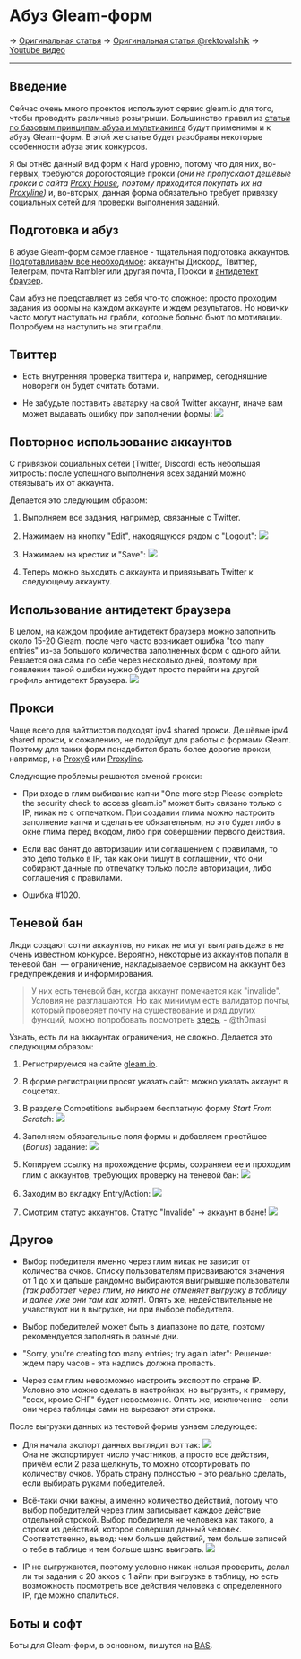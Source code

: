 # Абуз Gleam-форм
-> [Оригинальная статья](https://teletype.in/@dim1562/abusgleam.io)
-> [Оригинальная статья @rektovalshik](https://telegra.ph/Metodichka-po-multiakkingu-11-12)
-> [Youtube видео](https://youtu.be/tTcqsLUz7JM)

---

## Введение
Сейчас очень много проектов используют сервис gleam.io для того, чтобы проводить различные розыгрыши. Большинство правил из [статьи по базовым принципам абуза и мультиакинга](Абузы%20и%20мультиакинг.md) будут применимы и к абузу Gleam-форм. В этой же статье будет разобраны некоторые особенности абуза этих конкурсов.

Я бы отнёс данный вид форм к Hard уровню, потому что для них, во-первых, требуются дорогостоящие прокси _(они не пропускают дешёвые прокси с сайта_ [_Proxy House_](https://www.proxy.house/)_, поэтому приходится покупать их на_ [_Proxyline_](https://proxyline.net/)_)_ и, во-вторых, данная форма обязательно требует привязку социальных сетей для проверки выполнения заданий.

## Подготовка и абуз
В абузе Gleam-форм самое главное - тщательная подготовка аккаунтов.
[Подготавливаем все необходимое](Абузы%20и%20мультиакинг.md): аккаунты Дискорд, Твиттер, Телеграм, почта Rambler или другая почта, Прокси и [антидетект браузер](../Списки/Список%20Антидетект-Браузеров.md). 

Сам абуз не представляет из себя что-то сложное: просто проходим задания из формы на каждом аккаунте и ждем результатов. Но новички часто могут наступать на грабли, которые больно бьют по мотивации. Попробуем на наступить на эти грабли.

## Твиттер
- Есть внутренняя проверка твиттера и, например, сегодняшние новореги он будет считать ботами.

- Не забудьте поставить аватарку на свой Twitter аккаунт, иначе вам может выдавать ошибку при заполнении формы:
![](https://telegra.ph/file/df9063e96a883d85f5576.png)

## Повторное использование аккаунтов
С привязкой социальных сетей (Twitter, Discord) есть небольшая хитрость: после успешного выполнения всех заданий можно отвязывать их от аккаунта.

Делается это следующим образом:
1. Выполняем все задания, например, связанные с Twitter.
2. Нажимаем на кнопку "Edit", находящуюся рядом с "Logout":
![](https://telegra.ph/file/b8bcd80f9e40fa5875e51.png)

3. Нажимаем на крестик и "Save":
![](https://telegra.ph/file/f0a3f9e92d3b54638c220.png)

4. Теперь можно выходить с аккаунта и привязывать Twitter к следующему аккаунту.

## Использование антидетект браузера
В целом, на каждом профиле антидетект браузера можно заполнить около 15-20 Gleam, после чего часто возникает ошибка "too many entries" из-за большого количества заполненных форм с одного айпи. Решается она сама по себе через несколько дней, поэтому при появлении такой ошибки нужно будет просто перейти на другой профиль антидетект браузера.
![](https://telegra.ph/file/88ad26fb73b7b0d3e2454.png)

## Прокси
Чаще всего для вайтлистов подходят ipv4 shared прокси. Дешёвые ipv4 shared прокси, к сожалению, не подойдут для работы с формами Gleam. Поэтому для таких форм понадобится брать более дорогие прокси, например, на [Proxy6](https://proxy6.net/en/) или [Proxyline](https://proxyline.net/).

Следующие проблемы решаются сменой прокси:
- При входе в глим выбивание капчи "One more step Please complete the security check to access gleam.io" может быть связано только с IP, никак не с отпечатком. При создании глима можно настроить заполнение капчи и сделать ее обязательным, но это будет либо в окне глима перед входом, либо при совершении первого действия.

- Если вас банят до авторизации или соглашением с правилами, то это дело только в IP, так как они пишут в соглашении, что они собирают данные по отпечатку только после авторизации, либо соглашения с правилами.

- Ошибка #1020.

## Теневой бан
Люди создают сотни аккаунтов, но никак не могут выиграть даже в не очень известном конкурсе. Вероятно, некоторые из аккаунтов попали в теневой бан  — ограничение, накладываемое сервисом на аккаунт без предупреждения и информирования.

> У них есть теневой бан, когда аккаунт помечается как "invalide". Условия не разглашаются. Но как минимум есть валидатор почты, который проверяет почту на существование и ряд других функций, можно попробовать посмотреть [здесь](https://verifalia.com/validate-email), - @th0masi

Узнать, есть ли на аккаунтах ограничения, не сложно.
Делается это следующим образом:
1. Регистрируемся на сайте [gleam.io](https://gleam.io/).

2. В форме регистрации просят указать сайт: можно указать аккаунт в соцсетях.

3. В разделе Competitions выбираем бесплатную форму *Start From Scratch*:
![](_attachments/4d60cca5861e58cb83657566feefc653.png)

4. Заполняем обязательные поля формы и добавляем простйшее (*Bonus*) задание:
![](_attachments/44ad55129ef47df793c655d7043440f5.png)

5. Копируем ссылку на прохождение формы, сохраняем ее и проходим глим с аккаунтов, требующих проверку на теневой бан:
![](_attachments/ee1d27f8a4a01eff8497a05fcc9d7785.png)

6. Заходим во вкладку Entry/Action:
![](_attachments/2d731b21f751bc76a40525f3b413c4b5.png)

7. Смотрим статус аккаунтов. Статус "Invalide" -> аккаунт в бане!
![](_attachments/5ee2caddb4832d7856d84a1ad16f969a.png)

## Другое
- Выбор победителя именно через глим никак не зависит от количества очков. Списку пользователям присваиваются значения от 1 до х и дальше рандомно выбираются выигрывшие пользователи _(так работает через глим, но никто не отменяет выгрузку в таблицу и далее уже они там как хотят)_. Опять же, недействительные не учавствуют ни в выгрузке, ни при выборе победителя. 

- Выбор победителей может быть в диапазоне по дате, поэтому рекомендуется заполнять в разные дни.

- "Sorry, you're creating too many entries; try again later":
Решение: ждем пару часов - эта надпись должна пропасть.

- Через сам глим невозможно настроить экспорт по стране IP. Условно это можно сделать в настройках, но выгрузить, к примеру, "всех, кроме СНГ" будет невозможно. Опять же, исключение - если они через таблицы сами не вырезают эти строки.

После выгрузки данных из тестовой формы узнаем следующее:
- Для начала экспорт данных выглядит вот так:
![](https://telegra.ph/file/3775b756142089e049c4e.png)
<br>Она не экспортирует число участников, а просто все действия, причём если 2 раза щелкнуть, то можно отсортировать по количеству очков. Убрать страну полностью - это реально сделать, если выбирать руками победителей.

- Всё-таки очки важны, а именно количество действий, потому что выбор победителей через глим записывает каждое действие отдельной строкой. Выбор победителя не человека как такого, а строки из действий, которое совершил данный человек. Соответственно, вывод: чем больше действий, тем больше записей о тебе в таблице и тем больше шанс выиграть.
![](https://telegra.ph/file/e7893e263cbc329e3e53d.png)

- IP не выгружаются, поэтому условно никак нельзя проверить, делал ли ты задания с 20 акков с 1 айпи при выгрузке в таблицу, но есть возможность посмотреть все действия человека с определенного IP, где можно спалиться.

## Боты и софт
Боты для Gleam-форм, в основном, пишутся на [BAS](https://bablosoft.com/shop/BrowserAutomationStudio#download).